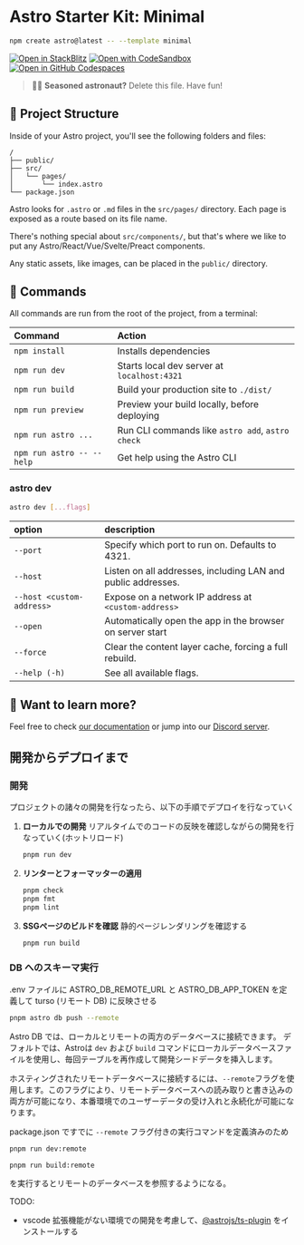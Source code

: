 # Astro Starter Kit: Minimal

```sh
npm create astro@latest -- --template minimal
```

[![Open in StackBlitz](https://developer.stackblitz.com/img/open_in_stackblitz.svg)](https://stackblitz.com/github/withastro/astro/tree/latest/examples/minimal)
[![Open with CodeSandbox](https://assets.codesandbox.io/github/button-edit-lime.svg)](https://codesandbox.io/p/sandbox/github/withastro/astro/tree/latest/examples/minimal)
[![Open in GitHub Codespaces](https://github.com/codespaces/badge.svg)](https://codespaces.new/withastro/astro?devcontainer_path=.devcontainer/minimal/devcontainer.json)

> 🧑‍🚀 **Seasoned astronaut?** Delete this file. Have fun!

## 🚀 Project Structure

Inside of your Astro project, you'll see the following folders and files:

```text
/
├── public/
├── src/
│   └── pages/
│       └── index.astro
└── package.json
```

Astro looks for `.astro` or `.md` files in the `src/pages/` directory. Each page is exposed as a route based on its file name.

There's nothing special about `src/components/`, but that's where we like to put any Astro/React/Vue/Svelte/Preact components.

Any static assets, like images, can be placed in the `public/` directory.

## 🧞 Commands

All commands are run from the root of the project, from a terminal:

| Command                   | Action                                           |
| :------------------------ | :----------------------------------------------- |
| `npm install`             | Installs dependencies                            |
| `npm run dev`             | Starts local dev server at `localhost:4321`      |
| `npm run build`           | Build your production site to `./dist/`          |
| `npm run preview`         | Preview your build locally, before deploying     |
| `npm run astro ...`       | Run CLI commands like `astro add`, `astro check` |
| `npm run astro -- --help` | Get help using the Astro CLI                     |

### astro dev

```bash
astro dev [...flags]
```

|option| description|
|:---|:---|
| `--port` |  Specify which port to run on. Defaults to 4321.|
| `--host` |  Listen on all addresses, including LAN and public addresses.|
| `--host <custom-address>` |  Expose on a network IP address at `<custom-address>`|
| `--open` |  Automatically open the app in the browser on server start|
| `--force` |  Clear the content layer cache, forcing a full rebuild.|
| `--help (-h)` |  See all available flags.|

## 👀 Want to learn more?

Feel free to check [our documentation](https://docs.astro.build) or jump into our [Discord server](https://astro.build/chat).

## 開発からデプロイまで

### 開発

プロジェクトの諸々の開発を行なったら、以下の手順でデプロイを行なっていく

1. **ローカルでの開発**
  リアルタイムでのコードの反映を確認しながらの開発を行なっていく(ホットリロード)

    ```bash
    pnpm run dev
    ```

1. **リンターとフォーマッターの適用**

    ```bash
    pnpm check
    pnpm fmt
    pnpm lint
    ```

1. **SSGページのビルドを確認**
  静的ページレンダリングを確認する

    ```bash
    pnpm run build
    ```

### DB へのスキーマ実行

.env ファイルに ASTRO_DB_REMOTE_URL と ASTRO_DB_APP_TOKEN を定義して turso (リモート DB) に反映させる

```bash
pnpm astro db push --remote
```

Astro DB では、ローカルとリモートの両方のデータベースに接続できます。 デフォルトでは、Astroは `dev` および `build` コマンドにローカルデータベースファイルを使用し、毎回テーブルを再作成して開発シードデータを挿入します。

ホスティングされたリモートデータベースに接続するには、`--remote`フラグを使用します。このフラグにより、リモートデータベースへの読み取りと書き込みの両方が可能になり、本番環境でのユーザーデータの受け入れと永続化が可能になります。

package.json ですでに `--remote` フラグ付きの実行コマンドを定義済みのため

```bash
pnpm run dev:remote

pnpm run build:remote
```

を実行するとリモートのデータベースを参照するようになる。

TODO:

- vscode 拡張機能がない環境での開発を考慮して、[@astrojs/ts-plugin](https://www.npmjs.com/package/@astrojs/ts-plugin) をインストールする
